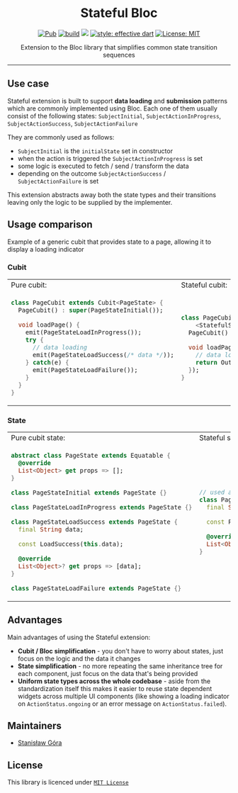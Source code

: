 <div align="center">

# Stateful Bloc

<a href="https://pub.dev/packages/stateful_bloc"><img src="https://img.shields.io/pub/v/stateful_bloc.svg?color=blueviolet" alt="Pub"></a>
<a href="https://github.com/stasgora/bloc-extensions/actions"><img src="https://github.com/stasgora/bloc-extensions/workflows/stateful_bloc/badge.svg" alt="build"></a>
<a href="https://codecov.io/gh/stasgora/bloc-extensions"><img src="https://codecov.io/gh/stasgora/bloc-extensions/branch/master/graph/badge.svg?token=19FNNBVV4A"/></a>
<a href="https://github.com/dart-lang/lints"><img src="https://img.shields.io/badge/style-recommended-40c4ff.svg" alt="style: effective dart"></a>
<a href="https://github.com/stasgora/bloc-extensions/blob/master/LICENSE"><img src="https://img.shields.io/badge/license-MIT-blue.svg" alt="License: MIT"></a>

Extension to the Bloc library that simplifies common state transition sequences
</div>

---

## Use case
Stateful extension is built to support __data loading__ and __submission__ 
patterns which are commonly implemented using Bloc.
Each one of them usually consist of the following states:
`SubjectInitial`, `SubjectActionInProgress`, `SubjectActionSuccess`, `SubjectActionFailure`

They are commonly used as follows:
- `SubjectInitial` is the `initialState` set in constructor
- when the action is triggered the `SubjectActionInProgress` is set
- some logic is executed to fetch / send / transform the data
- depending on the outcome `SubjectActionSuccess` / `SubjectActionFailure` is set
  
This extension abstracts away both the state types and their
transitions leaving only the logic to be supplied by the implementer.

## Usage comparison

Example of a generic cubit that provides state to a page, allowing it to display a loading indicator

### Cubit

<div align="center"><table>
<tr><td> Pure cubit: </td> <td> Stateful cubit: </td></tr>
<tr><td>

```dart
class PageCubit extends Cubit<PageState> {
  PageCubit() : super(PageStateInitial());

  void loadPage() {
    emit(PageStateLoadInProgress());
    try {
      // data loading
      emit(PageStateLoadSuccess(/* data */));
    } catch(e) {
      emit(PageStateLoadFailure());
    }
  }
}
```

</td><td>

```dart
class PageCubit extends Cubit
    <StatefulState<PageData>> with StatefulCubit {
  PageCubit() : super(StatefulState());

  void loadPage() => load(body: () {
    // data loading
    return Outcome.finished(PageData(/* data */));
  });
}
```

</td></tr>
</table></div>

### State

<div align="center"><table>
<tr><td> Pure cubit state: </td> <td> Stateful state: </td></tr>
<tr><td>

```dart
abstract class PageState extends Equatable {
  @override
  List<Object> get props => [];
}

class PageStateInitial extends PageState {}

class PageStateLoadInProgress extends PageState {}

class PageStateLoadSuccess extends PageState {
  final String data;

  const LoadSuccess(this.data);

  @override
  List<Object>? get props => [data];
}

class PageStateLoadFailure extends PageState {}
```

</td><td>

```dart
// used as StatefulState<PageData>
class PageData extends Equatable {
  final String data;

  const PageData(this.data);

  @override
  List<Object>? get props => [data];
}
```

</td></tr>
</table></div>

## Advantages
Main advantages of using the Stateful extension:
- __Cubit / Bloc simplification__ - you don't have to worry
about states, just focus on the logic and the data it changes
- __State simplification__ - no more repeating the same inheritance tree
for each component, just focus on the data that's being provided
- __Uniform state types across the whole codebase__ - aside from
the standardization itself this makes it easier to reuse state dependent
widgets across multiple UI components (like showing a loading indicator
on `ActionStatus.ongoing` or an error message on `ActionStatus.failed`).

## Maintainers
- [Stanisław Góra](https://github.com/stasgora/)

## License
This library is licenced under [`MIT License`](https://github.com/stasgora/round-spot/blob/master/LICENSE)